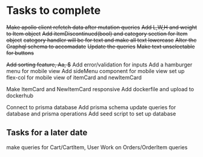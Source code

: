 # Tasks to complete
~~Make apollo client refetch data after mutation queries~~
~~Add L,W,H and weight to Item object~~
~~Add itemDiscontinued(bool) and category section for Item object~~
~~category handler will be for text and make all text lowercase~~
~~Alter the Graphql schema to accomadate~~
~~Update the queries~~
~~Make text unselectable for buttons~~

~~Add sorting feature, Aa, $~~
Add error/validation for inputs
Add a hamburger menu for mobile view
Add sideMenu component for mobile view
set up flex-col for mobile view of itemCard and newItemCard

Make ItemCard and NewItemCard responsive
Add dockerfile and upload to dockerhub

Connect to prisma database
Add prisma schema
update queries for database and prisma operations
Add seed script to set up database

## Tasks for a later date
make queries for Cart/CartItem, User
Work on Orders/OrderItem queries